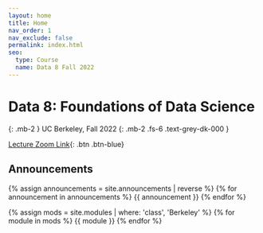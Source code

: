 ```yaml
---
layout: home
title: Home
nav_order: 1
nav_exclude: false
permalink: index.html
seo:
  type: Course
  name: Data 8 Fall 2022
---
```


# Data 8: Foundations of Data Science

{: .mb-2 }
UC Berkeley, Fall 2022
{: .mb-2 .fs-6 .text-grey-dk-000 }


[Lecture Zoom Link](https://berkeley.zoom.us/j/96844490266){: .btn .btn-blue}

## Announcements

{% assign announcements = site.announcements | reverse %}
{% for announcement in announcements %}
{{ announcement }}
{% endfor %}

{% assign mods = site.modules | where: 'class', 'Berkeley' %}
{% for module in mods %}
{{ module }}
{% endfor %}

<!--
DARKMODE UNDER CONSTRUCTION

### Darkmode Test

<button class="js-toggle-dark-mode">Toggle Dark Mode</button>


<script>
const toggleDarkMode = document.querySelector('.js-toggle-dark-mode');

jtd.addEvent(toggleDarkMode, 'click', function(){
  if (jtd.getTheme() === 'dark') {
    jtd.setTheme('light');
  } else {
    jtd.setTheme('dark');
  }
});
</script>
-->
